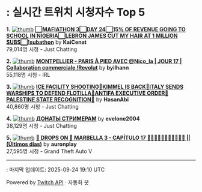 # : 실시간 트위치 시청자수 Top 5

**1.** [![thumb](https://static-cdn.jtvnw.net/previews-ttv/live_user_kaicenat-320x180.jpg)](https://twitch.tv/KaiCenat)
**[⬜MAFIATHON 3⬜DAY 24⬜15% OF REVENUE GOING TO SCHOOL IN NIGERIA⬜LEBRON JAMES CUT MY HAIR AT 1 MILLION SUBS⬜!subathon](https://twitch.tv/KaiCenat)** by **KaiCenat**<br>79,014명 시청  - Just Chatting

**2.** [![thumb](https://static-cdn.jtvnw.net/previews-ttv/live_user_byilhann-320x180.jpg)](https://twitch.tv/byilhann)
**[MONTPELLIER - PARIS À PIED AVEC @Nico_la | JOUR 17 | Collaboration commerciale !Revolut](https://twitch.tv/byilhann)** by **byilhann**<br>55,118명 시청  - IRL

**3.** [![thumb](https://static-cdn.jtvnw.net/previews-ttv/live_user_hasanabi-320x180.jpg)](https://twitch.tv/HasanAbi)
**[ICE FACILITY SHOOTING🚨KIMMEL IS BACK🚨ITALY SENDS WARSHIPS TO DEFEND FLOTILLA🚨ANTIFA EXECUTIVE ORDER🚨PALESTINE STATE RECOGNITION🚨](https://twitch.tv/HasanAbi)** by **HasanAbi**<br>40,860명 시청  - Just Chatting

**4.** [![thumb](https://static-cdn.jtvnw.net/previews-ttv/live_user_evelone2004-320x180.jpg)](https://twitch.tv/evelone2004)
**[ДОНАТЫ СТРИМЕРАМ](https://twitch.tv/evelone2004)** by **evelone2004**<br>38,129명 시청  - Just Chatting

**5.** [![thumb](https://static-cdn.jtvnw.net/previews-ttv/live_user_auronplay-320x180.jpg)](https://twitch.tv/auronplay)
**[🚨 DROPS ON 🚨 MARBELLA 3 - CAPÍTULO 17 🧜🤡👊💥🔫😎🇮🇹🚬🫵🤣 || (Últimos días)](https://twitch.tv/auronplay)** by **auronplay**<br>27,595명 시청  - Grand Theft Auto V


---
: 마지막 업데이트: 2025-09-24 19:10 UTC

Powered by [Twitch API](https://dev.twitch.tv/docs/api/reference) · 자동화 봇
